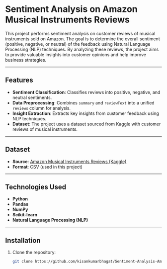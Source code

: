 # Sentiment Analysis on Amazon Musical Instruments Reviews

This project performs sentiment analysis on customer reviews of musical instruments sold on Amazon. The goal is to determine the overall sentiment (positive, negative, or neutral) of the feedback using Natural Language Processing (NLP) techniques. By analyzing these reviews, the project aims to provide valuable insights into customer opinions and help improve business strategies.

---

## **Features**

- **Sentiment Classification**: Classifies reviews into positive, negative, and neutral sentiments.
- **Data Preprocessing**: Combines `summary` and `reviewText` into a unified `reviews` column for analysis.
- **Insight Extraction**: Extracts key insights from customer feedback using NLP techniques.
- **Dataset**: The project uses a dataset sourced from Kaggle with customer reviews of musical instruments.

---

## **Dataset**

- **Source**: [Amazon Musical Instruments Reviews (Kaggle)](https://www.kaggle.com/datasets/eswarchandt/amazon-music-reviews)
- **Format**: CSV (used in this project)

---

## **Technologies Used**

- **Python**  
- **Pandas**  
- **NumPy**  
- **Scikit-learn**  
- **Natural Language Processing (NLP)**

---

## **Installation**

1. Clone the repository:

   ```bash
   git clone https://github.com/kisankumarbhagat/Sentiment-Analysis-Amazon-Musical-Instruments.git
